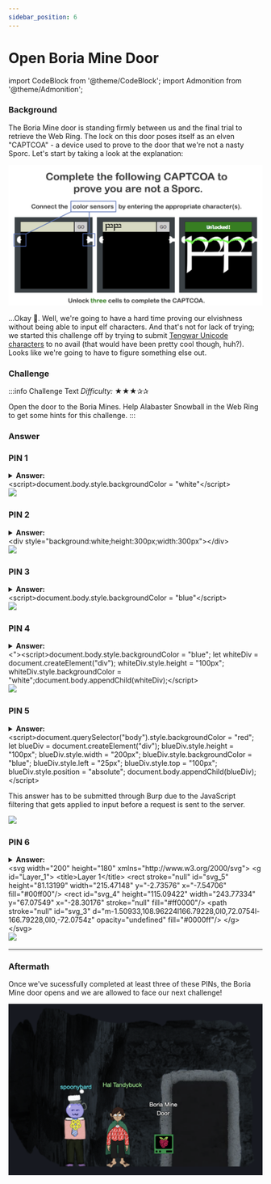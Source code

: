 ```yaml
---
sidebar_position: 6
---
```

# Open Boria Mine Door

import CodeBlock from '@theme/CodeBlock';
import Admonition from '@theme/Admonition';

### Background
The Boria Mine door is standing firmly between us and the final trial to retrieve the Web Ring. The lock on this door poses itself as an elven "CAPTCOA" - a device used to prove to the door that we're not a nasty Sporc. Let's start by taking a look at the explanation:

![The explanation of the elven CAPTCOA](./assets/img/wr6-1.png)

...Okay 🤔. Well, we're going to have a hard time proving our elvishness without being able to input elf characters. And that's not for lack of trying; we started this challenge off by trying to submit [Tengwar Unicode characters](https://en.wikipedia.org/wiki/Tengwar#Unicode) to no avail (that would have been pretty cool though, huh?). Looks like we're going to have to figure something else out.

### Challenge
:::info Challenge Text
*Difficulty:* ★★★✰✰

Open the door to the Boria Mines. Help Alabaster Snowball in the Web Ring to get some hints for this challenge.
:::

### Answer

### PIN 1
<details>
<summary><b>Answer:</b>
<div style={{display:'grid', gridTemplateColumns:'70% 30%', gridGap:'20px'}}>
    <div>
        <CodeBlock language="html">&lt;script&gt;document.body.style.backgroundColor = "white"&lt;/script&gt;</CodeBlock>
    </div>
    <div>
        <img src={require('./assets/img/wr6-3.png').default} style={{height:'200px'}}/>
    </div>
</div>
</summary>
<p>
The answer we've listed here wasn't our first working answer for this challenge. That said, it illustrates the true theme of this challenge: injections! The site that renders the text for checking the input CAPTCOA doesn't do a good job of making sure that we're only submitting Elvish characters and will, in most of these PINs, render whatever we ask it to.

The answer above injects a script tag that modifies the `body` element's background (i.e. the background of the whole page) to `white` - the color we need to connect our nodes with.

---
The first answer we tried that worked used [ASCII block elements](https://en.wikipedia.org/wiki/Block_Elements) to draw a line that connected the two nodes:
```
█████████████
```

After bypassing this lock, we also found the following comment in the page's source code, which also works:
```
<!--@&@&&W&&W&&&&-->
```
</p>
</details>


### PIN 2
<details>
<summary><b>Answer:</b>
<div style={{display:'grid', gridTemplateColumns:'70% 30%', gridGap:'20px'}}>
    <div>
        <CodeBlock language="html">&lt;div style="background:white;height:300px;width:300px"&gt;&lt;/div&gt;</CodeBlock>
    </div>
    <div>
        <img src={require('./assets/img/wr6-4.png').default} style={{height:'200px'}}/>
    </div>
</div>
</summary>
<p>
As effective as our strategy was for part one, it seems like this PIN filters out injected scripts. However, this PIN does let us inject other random HTML elements. Because of this, we simply inject a div with a style that makes it completely white and large enough to span the full length and width of the PIN's checked area, easily bridging the two nodes.
</p>
</details>

### PIN 3
<details>
<summary><b>Answer:</b>
<div style={{display:'grid', gridTemplateColumns:'70% 30%', gridGap:'20px'}}>
    <div>
        <CodeBlock language="html">&lt;script&gt;document.body.style.backgroundColor = "blue"&lt;/script&gt;</CodeBlock>
    </div>
    <div>
        <img src={require('./assets/img/wr6-5.png').default} style={{height:'200px'}}/>
    </div>
</div>
</summary>
<p>
This answer is the same as the first part, we just set the background to blue this time.
</p>
</details>

### PIN 4
<details>
<summary><b>Answer:</b>
<div style={{display:'grid', gridTemplateColumns:'70% 30%', gridGap:'20px'}}>
    <div>
        <CodeBlock language="html">&lt;"&gt;&lt;script&gt;document.body.style.backgroundColor = "blue"; let whiteDiv = document.createElement("div"); whiteDiv.style.height = "100px"; whiteDiv.style.backgroundColor = "white";document.body.appendChild(whiteDiv);&lt;/script&gt;</CodeBlock>
    </div>
    <div>
        <img src={require('./assets/img/wr6-6.png').default} style={{height:'200px'}}/>
    </div>
</div>
</summary>
<p>
Viewing this PIN's source, we can see that inputs sent to it are filtered through a simple sanitization function:

```js
    const sanitizeInput = () => {
        const input = document.querySelector('.inputTxt');
        const content = input.value;
        input.value = content
            .replace(/"/, '')
            .replace(/'/, '')
            .replace(/</, '')
            .replace(/>/, '');
    }
```

This function uses JavaScript regular expressions (the first arguments to the ```replace``` method, denoted by characters surrounded by forward slashes) to remove potentially nasty characters from the input. However, since these regex are not followed by the ```g``` character (to do a *global* match), each replacement will only be performed at most one time on the input string. So to bypass this PIN, we can do the following:

1. Stack the characters &lt;, ", and "&gt; at the start of the string to bypass the sanitization
1. Set the full document's background color to "blue"
1. Construct a new element - ```whiteDiv```
1. Make that div live up to its name by styling it with a white background and give it a height so it will render
1. Finally, we append the div to the document's body in order to actually render it

</p>
</details>

### PIN 5
<details>
<summary><b>Answer:</b>
<div style={{display:'grid', gridTemplateColumns:'70% 30%', gridGap:'20px'}}>
    <div>
        <CodeBlock language="html">&lt;script&gt;document.querySelector("body").style.backgroundColor = "red"; let blueDiv = document.createElement("div"); blueDiv.style.height = "100px"; blueDiv.style.width = "200px"; blueDiv.style.backgroundColor = "blue"; blueDiv.style.left = "25px"; blueDiv.style.top = "100px"; blueDiv.style.position = "absolute";  document.body.appendChild(blueDiv);&lt;/script&gt;</CodeBlock>
        <Admonition type="note">
        <p>
            This answer has to be submitted through Burp due to the JavaScript filtering that gets applied to input before a request is sent to the server.
        </p>
        </Admonition>
    </div>
    <div>
        <img src={require('./assets/img/wr6-7.png').default} style={{height:'200px'}}/>
    </div>
</div>
</summary>
<p>

This PIN has nearly the same sanitization function as PIN 4, but this time the regex replacements are global, which makes script tag injection more difficult. However, since the sanitization is done through JavaScript in a browser window, we can use a tool like Burp to catch the web request in flight and simply paste the answer above in to bypass filtering altogether! The HTML "art" is also similar to PIN 4, although we do move the div's position with the ```position``` and ```left``` style directives.

</p>
</details>

### PIN 6
<details>
<summary>
    <b>Answer:</b>
    <div style={{display:'grid', gridTemplateColumns:'70% 30%', gridGap:'20px'}}>
        <div>
            <CodeBlock language="html">
                &lt;svg width="200" height="180" xmlns="http://www.w3.org/2000/svg"&gt;
                &lt;g id="Layer_1"&gt;
                &lt;title&gt;Layer 1&lt;/title>
                &lt;rect stroke="null" id="svg_5" height="81.13199" width="215.47148" y="-2.73576" x="-7.54706" fill="#00ff00"/&gt;
                &lt;rect id="svg_4" height="115.09422" width="243.77334" y="67.07549" x="-28.30176" stroke="null" fill="#ff0000"/&gt;
                &lt;path stroke="null" id="svg_3" d="m-1.50933,108.96224l166.79228,0l0,72.0754l-166.79228,0l0,-72.0754z" opacity="undefined" fill="#0000ff"/&gt;
                &lt;/g&gt;
                &lt;/svg&gt;
            </CodeBlock>
        </div>
    <div>
        <img src={require('./assets/img/wr6-8.png').default} style={{height:'200px'}}/>
    </div>
</div>
</summary>
<p>
We attempted a few HTML and plain JavaScript injections into this PIN that were unsuccessful. Either we were doing it wrong or this PIN actually does sanitize both of them. Looking at Kringlecon's Discord server provided us with a hint that reframed the rest of the challenge. As it turns out, most of the PINs will accept and render SVG input!

At the risk of getting too deep in the weeds, SVG is a graphics format which stores data in XML. Since what is stored is essentially instructions on how to produce the encoded image, this format is useful for images which need to be scaled up and down without loss of fidelity.

Rather than construct the SVG by hand, we opted to open an online SVG editor and set the canvas size to the size of the PIN's iframe: ```200 * 180```

<div style={{textAlign:'center'}}>
    <img src={require('./assets/img/wr6-9.png').default} style={{width:'70%'}}/>
</div>


Once the image was created, all that remained was saving it locally, `cat`-ing it to retrieve the XML content in the answer box above, and then pasting it into the PIN's input box to win!
</p>
</details>

---

### Aftermath

Once we've sucessfully completed at least three of these PINs, the Boria Mine door opens and we are allowed to face our next challenge!

![The Boria Mine door, open](./assets/img/wr6-10.png)

